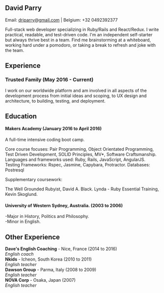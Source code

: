 ## David Parry

Email: drjparry@gmail.com | Belgium: +32 0492392377

Full-stack web developer specializing in Ruby/Rails and React/Redux. I write practical, readable, and test-driven code. I'm an independent self-starter but always thrive best in a team. Find me brainstorming at a whiteboard, working hard under a pomodoro, or taking a break to refresh and joke with the team. 

## Experience 

### Trusted Family (May 2016 - Current)

I work on our worldwide platform and am involved in all aspects of the development process from initial ideas and scoping, to UX design and architecture, to building, testing, and deployment.

## Education

#### Makers Academy (January 2016 to April 2016)

A full-time intensive coding boot camp.

Core course focuses: Pair Programming, Object Orientated Programming, Test Driven Development, SOLID Principles, MV*, Software Craftsmanship.  
Languages and frameworks used: Ruby, Rails, JavaScript, AngularJS.
Testing Frameworks: Rspec, Jasmine, Capybara, Protractor.
Databases: Postresql

Supplementary coursework:

The Well Grounded Rubyist, David A. Black.
Lynda - Ruby Essential Training, Kevin Skoglund.

#### University of Western Sydney, Australia. (2003 to 2006)

-Major in History, Politics and Philosophy.  
-Minor in English.

## Other Experience

**Dave's English Coaching** - Nice, France (2014 to 2016)  
*English coach*  
**Nkids** - Icheon, South Korea (2010 to 2011)  
*English teacher*  
**Dawson Group** - Parma, Italy (2008 to 2009)  
*English teacher*  
**NOVA Corp** - Osaka, Japan (2007)  
*English teacher*


